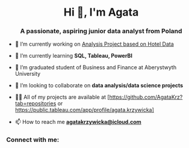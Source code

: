 <h1 align="center">Hi 👋, I'm Agata</h1>
<h3 align="center">A passionate, aspiring junior data analyst from Poland</h3>

- 🔭 I’m currently working on [Analysis Project based on Hotel Data](https://github.com/AgataKrz/Hotel-Data-Analysis)

- 🌱 I’m currently learning **SQL, Tableau, PowerBI**
 
- 🌱 I’m graduated student of Business and Finance at Aberystwyth University

- 👯 I’m looking to collaborate on **data analysis/data science projects**

- 👨‍💻 All of my projects are available at [https://github.com/AgataKrz?tab=repositories or https://public.tableau.com/app/profile/agata.krzywicka]

- 📫 How to reach me **agatakrzywicka@icloud.com**

<h3 align="left">Connect with me:</h3>
<p align="left">
</p>
